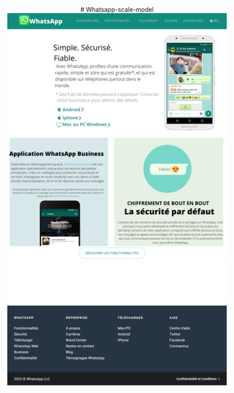 <div align="center">
# Whatsapp-scale-model
</div>
<img src="./1.png">
<img src="./2.png">
<img src="./3.png">

